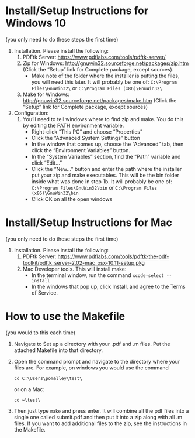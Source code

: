 # Install/Setup Instructions for Windows 10 
(you only need to do these steps the first time)
1.	Installation. Please install the following:
    1.	PDFtk Server: https://www.pdflabs.com/tools/pdftk-server/
    1.	Zip for Windows: http://gnuwin32.sourceforge.net/packages/zip.htm (Click the “Setup” link for Complete package, except sources). 
        *	Make note of the folder where the installer is putting the files, you will need this later. It will probably be one of: `C:\Program Files\GnuWin32\` or `C:\Program Files (x86)\GnuWin32\`
    1.	Make for Windows: http://gnuwin32.sourceforge.net/packages/make.htm (Click the “Setup” link for Complete package, except sources)
1.	Configuration:
    1.	You’ll need to tell windows where to find zip and make. You do this by editing the PATH environment variable.
        *	Right-click “This PC” and choose “Properties”
        *	Click the “Advnaced System Settings” button
        *	In the window that comes up, choose the “Advanced” tab, then click the “Environment Variables” button.
        *	In the “System Variables” section, find the “Path” variable and click “Edit…”
        *	Click the “New…” button and enter the path where the installer put your zip and make executables. This will be the bin folder inside what was done in step 1b. It will probably be one of: `C:\Program Files\GnuWin32\bin` or `C:\Program Files (x86)\GnuWin32\bin`
        *	Click OK on all the open windows

# Install/Setup Instructions for Mac
(you only need to do these steps the first time)
1.	Installation. Please install the following:
    1. PDFtk Server: https://www.pdflabs.com/tools/pdftk-the-pdf-toolkit/pdftk_server-2.02-mac_osx-10.11-setup.pkg
    1. Mac Developer tools. This will install make:
        * In the terminal window, run the command `xcode-select --install`
        * In the windows that pop up, click Install, and agree to the Terms of Service.

# How to use the Makefile
(you would to this each time)
1.	Navigate to Set up a directory with your .pdf and .m files. Put the attached Makefile into that directory. 
1.	Open the command prompt and navigate to the directory where your files are. For example, on windows you would use the command
    ```
    cd C:\Users\pomalley\test\
    ```
    or on a Mac:
    ```
    cd ~\test\
    ```

1.	Then just type `make` and press enter. It will combine all the pdf files into a single one called submit.pdf and then put it into a zip along with all .m files. If you want to add additional files to the zip, see the instructions in the Makefile. 
